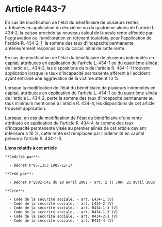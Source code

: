 # Article R443-7

En cas de modification de l'état du bénéficiaire de plusieurs rentes, attribuées en application du deuxième ou du quatrième
alinéa de l'article L. 434-2, la caisse procède au nouveau calcul de la seule rente affectée par l'aggravation ou
l'amélioration en retenant toutefois, pour l'application de l'article R. 434-2-1, la somme des taux d'incapacité permanente
antérieurement reconnus lors du calcul initial de cette rente. 

En cas de modification de l'état du bénéficiaire de plusieurs indemnités en capital, attribuées en application de l'article
L. 434-1 ou du quatrième alinéa de l'article L. 434-2, les dispositions du b de l'article R. 434-1-1 trouvent application
lorsque le taux d'incapacité permanente afférent à l'accident ayant entraîné une aggravation de la victime atteint 10 %. 

Lorsque la modification de l'état du bénéficiaire de plusieurs indemnités en capital, attribuées en application de l'article
L. 434-1 ou du quatrième alinéa de l'article L. 434-2, porte la somme des taux d'incapacité permanente au taux minimum
mentionné à l'article R. 434-4, les dispositions de cet article trouvent application. 

Lorsque, en cas de modification de l'état du bénéficiaire d'une rente attribuée en application de l'article R. 434-4, la
somme des taux d'incapacité permanente visée au premier alinéa de cet article devient inférieure à 10 %, cette rente est
remplacée par l'indemnité en capital prévue à l'article R. 434-1-3.

**Liens relatifs à cet article**

	**Codifié par**:

	  - Décret n°85-1353 1985-12-17

	**Créé par**:

	  - Décret n°2002-542 du 18 avril 2002 - art. 2 () JORF 21 avril 2002

	**Cite**:

	  - Code de la sécurité sociale. - art. L434-1 (V)
	  - Code de la sécurité sociale. - art. L434-2 (V)
	  - Code de la sécurité sociale. - art. R434-1-1 (V)
	  - Code de la sécurité sociale. - art. R434-1-3 (V)
	  - Code de la sécurité sociale. - art. R434-2-1 (V)
	  - Code de la sécurité sociale. - art. R434-4 (V)

